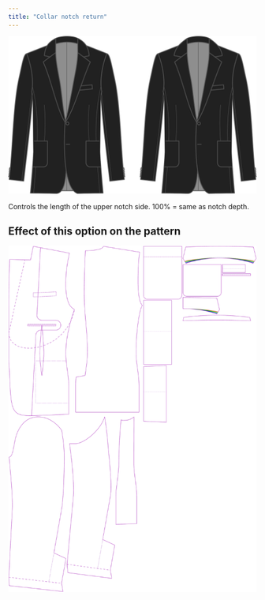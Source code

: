 ```yaml
---
title: "Collar notch return"
---
```


![Collar notch return](collarnotchreturn.svg)

Controls the length of the upper notch side. 100% = same as notch depth.

## Effect of this option on the pattern

![This image shows the effect of this option by superimposing several variants that have a different value for this option](jaeger_collarnotchreturn_sample.svg "Effect of this option on the pattern")
